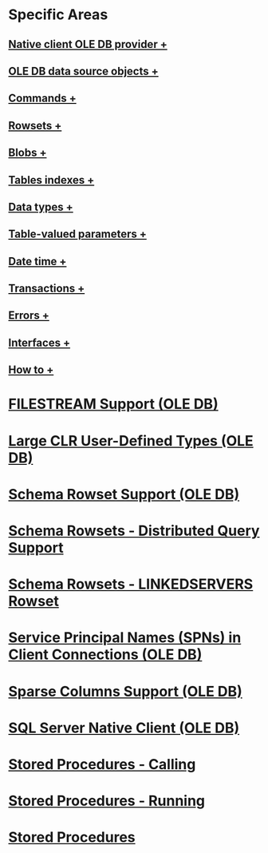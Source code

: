 # Specific Areas
## [Native client OLE DB provider +](../../../relational-databases/native-client-ole-db-provider/about-ole-db-properties.md)
## [OLE DB data source objects +](../../../relational-databases/native-client-ole-db-data-source-objects/data-source-information-properties.md)
## [Commands +](../../../relational-databases/native-client-ole-db-commands/command-parameters.md)
## [Rowsets +](../../../relational-databases/native-client-ole-db-rowsets/bookmarks.md)
## [Blobs +](../../../relational-databases/native-client-ole-db-blobs/blobs-and-ole-objects.md)
## [Tables indexes +](../../../relational-databases/native-client-ole-db-tables-indexes/adding-a-column-to-a-sql-server-table.md)
## [Data types +](../../../relational-databases/native-client-ole-db-data-types/data-type-mapping-in-itabledefinition.md)
## [Table-valued parameters +](../../../relational-databases/native-client-ole-db-table-valued-parameters/executing-commands-containing-table-valued-parameters.md)
## [Date time +](../../../relational-databases/native-client-ole-db-date-time/comparability-for-irowsetfind.md)
## [Transactions +](../../../relational-databases/native-client-ole-db-transactions/isolation-levels-ole-db.md)
## [Errors +](../../../relational-databases/native-client-ole-db-errors/errors.md)
## [Interfaces +](../../../relational-databases/native-client-ole-db-interfaces/ibcpsession-bcpcolfmt-ole-db.md)
## [How to +](../../../relational-databases/native-client-ole-db-how-to/bulk-copy-data-using-irowsetfastload-ole-db.md)

# [FILESTREAM Support (OLE DB)](filestream-support-ole-db.md)
# [Large CLR User-Defined Types (OLE DB)](large-clr-user-defined-types-ole-db.md)
# [Schema Rowset Support (OLE DB)](schema-rowset-support-ole-db.md)
# [Schema Rowsets - Distributed Query Support](schema-rowsets-distributed-query-support.md)
# [Schema Rowsets - LINKEDSERVERS Rowset](schema-rowsets-linkedservers-rowset.md)
# [Service Principal Names (SPNs) in Client Connections (OLE DB)](service-principal-names-spns-in-client-connections-ole-db.md)
# [Sparse Columns Support (OLE DB)](sparse-columns-support-ole-db.md)
# [SQL Server Native Client (OLE DB)](sql-server-native-client-ole-db.md)
# [Stored Procedures - Calling](stored-procedures-calling.md)
# [Stored Procedures - Running](stored-procedures-running.md)
# [Stored Procedures](stored-procedures.md)
